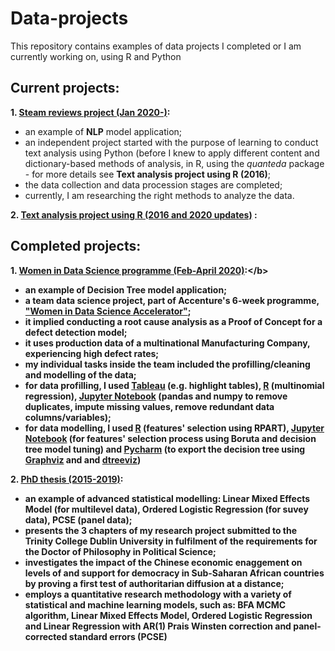 # Data-projects
This repository contains examples of data projects I completed or I am currently working on, using R and Python

## Current projects:
<b>1. [Steam reviews project (Jan 2020-)](https://github.com/RalucaN/Data-projects/tree/master/Steam%20review%20project%20(2020-)):</b>
  - an example of <b>NLP</b> model application;
  - an independent project started with the purpose of learning to conduct text analysis using Python (before I knew to apply different content and dictionary-based methods of analysis, in R, using the <i>quanteda</i> package - for more details see <b>Text analysis project using R (2016)</b>;
  - the data collection and data procession stages are completed;
  - currently, I am  researching the right methods to analyze the data.
  
<b>2. [Text analysis project using R (2016 and 2020 updates)](https://github.com/RalucaN/Data-projects/tree/master/Text%20analysis%20project%20using%20R%20(2016%20and%202020)) :</b>



## Completed projects:
<b>1. [Women in Data Science programme (Feb-April 2020)](https://github.com/RalucaN/Data-projects/tree/master/Women_in_Data_Science_programme_(February_to_April_2020)):</b>
  - an example of <b>Decision Tree</b> model application;
  - a team data science project, part of Accenture's 6-week programme, ["Women in Data Science Accelerator"](https://www.accenture.com/ie-en/careers/women-in-data-science?src=SOMS);
  - it implied conducting a root cause analysis as a Proof of Concept for a defect detection model;
  - it uses production data of a multinational Manufacturing Company, experiencing high defect rates;
  - my individual tasks inside the team included the profilling/cleaning and modelling of the data;
  - for data profilling, I used [Tableau](https://github.com/RalucaN/Data-projects/tree/master/Women_in_Data_Science_programme_(February_to_April_2020)/Plots%20and%20observations) (e.g. highlight tables), [R](https://github.com/RalucaN/Data-projects/tree/master/Women_in_Data_Science_programme_(February_to_April_2020)/multinomial%20regression) (multinomial regression), [Jupyter Notebook](https://github.com/RalucaN/Data-projects/blob/master/Women_in_Data_Science_programme_(February_to_April_2020)/Data_cleaning.ipynb) (pandas and numpy to remove duplicates, impute missing values, remove redundant data columns/variables);
  - for data modelling, I used [R](https://github.com/RalucaN/Data-projects/blob/master/Women_in_Data_Science_programme_(February_to_April_2020)/features_selection.R) (features' selection using RPART), [Jupyter Notebook](https://github.com/RalucaN/Data-projects/blob/master/Women_in_Data_Science_programme_(February_to_April_2020)/Modelling.ipynb) (for features' selection process using Boruta and decision tree model tuning) and [Pycharm](https://github.com/RalucaN/Data-projects/blob/master/Women_in_Data_Science_programme_(February_to_April_2020)/export_tree.py) (to export the decision tree using [Graphviz](https://github.com/RalucaN/Data-projects/blob/master/Women_in_Data_Science_programme_(February_to_April_2020)/tables%20and%20graphs/tree_exported.svg) and and [dtreeviz](https://github.com/RalucaN/Data-projects/blob/master/Women_in_Data_Science_programme_(February_to_April_2020)/tables%20and%20graphs/DTreeViz_11748.svg))
  
<b>2. [PhD thesis (2015-2019)](https://github.com/RalucaN/Data-projects/tree/master/PhD_thesis(2015-2019)): </b> 
  - an example of <b>advanced statistical modelling</b>: Linear Mixed Effects Model (for multilevel data), Ordered Logistic Regression (for suvey data), PCSE (panel data);
  - presents the 3 chapters of my research project submitted to the Trinity College Dublin University in fulfilment of the requirements for the Doctor of Philosophy in Political Science;
  - investigates the impact of the Chinese economic enaggement on levels of and support for democracy in Sub-Saharan African countries by proving a first test of authoritarian diffusion at a distance;
  - employs a quantitative research methodology with a variety of statistical and machine learning models, such as: BFA MCMC algorithm, Linear Mixed Effects Model, Ordered Logistic Regression and Linear Regression with AR(1) Prais Winsten correction and panel-corrected standard errors (PCSE) 
  




